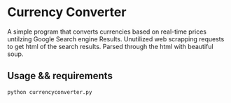 # Currency Converter 
A simple program that converts currencies based on real-time prices untilzing Google Search engine Results.
Unutilized  web scrapping requests to get html of the search results. Parsed through the html with beautiful soup.
## Usage && requirements
```
python currencyconverter.py
